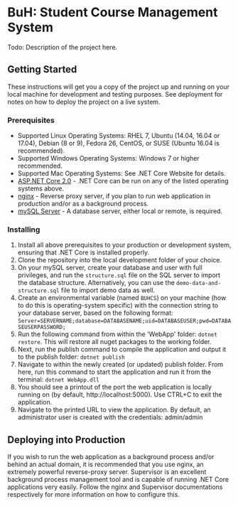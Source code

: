 # BuH: Student Course Management System

Todo: Description of the project here.

## Getting Started

These instructions will get you a copy of the project up and running on your local machine for development and testing purposes. See deployment for notes on how to deploy the project on a live system.

### Prerequisites

* Supported Linux Operating Systems: RHEL 7, Ubuntu (14.04, 16.04 or 17.04), Debian (8 or 9), Fedora 26, CentOS, or SUSE (Ubuntu 16.04 is recommended).
* Supported Windows Operating Systems: Windows 7 or higher recommended.
* Supported Mac Operating Systems: See .NET Core Website for details.
* [ASP.NET Core 2.0](https://www.microsoft.com/net/core) - .NET Core can be run on any of the listed operating systems above.
* [nginx](https://nginx.org/en/) - Reverse proxy server, if you plan to run web application in production and/or as a background process.
* [mySQL Server](https://www.mysql.com/) - A database server, either local or remote, is required.

### Installing

1. Install all above prerequisites to your production or development system, ensuring that .NET Core is installed properly.
2. Clone the repository into the local development folder of your choice.
3. On your mySQL server, create your database and user with full privileges, and run the `structure.sql` file on the SQL server to import the database structure. Alternatively, you can use the `demo-data-and-structure.sql` file to import demo data as well.
4. Create an environmental variable (named `BUHCS`) on your machine (how to do this is operating-system specific) with the connection string to your database server, based on the following format:
`Server=SERVERNAME;database=DATABASENAME;uid=DATABASEUSER;pwd=DATABASEUSERPASSWORD;`
5. Run the following command from within the 'WebApp' folder: `dotnet restore`. This will restore all nuget packages to the working folder.
6. Next, run the publish command to compile the application and output it to the publish folder: `dotnet publish`
7. Navigate to within the newly created (or updated) publish folder. From here, run this command to start the application and run it from the terminal: `dotnet WebApp.dll`
8. You should see a printout of the port the web application is locally running on (by default, http://localhost:5000). Use CTRL+C to exit the application.
9. Navigate to the printed URL to view the application. By default, an administrator user is created with the credentials: admin/admin

## Deploying into Production

If you wish to run the web application as a background process and/or behind an actual domain, it is recommended that you use nginx, an extremely powerful reverse-proxy server. Supervisor is an excellent
background process management tool and is capable of running .NET Core applications very easily. Follow the nginx and Supervisor documentations respectively for more information on how to configure this.
